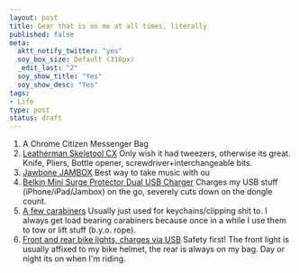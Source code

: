 ```yaml
--- 
layout: post
title: Gear that is on me at all times, literally
published: false
meta: 
  aktt_notify_twitter: "yes"
  soy_box_size: Default (310px)
  _edit_last: "2"
  soy_show_title: "Yes"
  soy_show_desc: "Yes"
tags: 
- Life
type: post
status: draft
---
```

  1. A Chrome Citizen Messenger Bag
  2. [Leatherman Skeletool CX](http://www.amazon.com/Leatherman-830850-Skeletool-CX-Multitool/dp/B000XU43IC/ref=sr_1_2?ie=UTF8&qid=1312818013&sr=8-2) Only wish it had tweezers, otherwise its great. Knife, Pliers, Bottle opener, screwdriver+interchangeable bits.
  3. [Jawbone JAMBOX](http://www.amazon.com/Jawbone-JBE03-JAMBOX-Black-Diamond/dp/B004E10KI8/ref=sr_1_1?ie=UTF8&qid=1312818111&sr=8-1) Best way to take music with ou
  4. [Belkin Mini Surge Protector Dual USB Charger](http://www.amazon.com/Belkin-Mini-Surge-Protector-Charger/dp/B0015DYMVO/ref=sr_1_1?s=hi&ie=UTF8&qid=1312818046&sr=1-1) Charges my USB stuff (iPhone/iPad/Jambox) on the go, severely cuts down on the dongle count.
  5. [A few carabiners](http://www.amazon.com/True-Fabrications-Double-Hinged-Corkscrew/dp/B002T435CA/ref=acc_glance_k_ai_ps_t2_t_5) Usually just used for keychains/clipping shit to. I always get load bearing carabiners because once in a while I use them to tow or lift stuff (b.y.o. rope).
  6. [Front and rear bike lights, charges via USB](http://www.amazon.com/Blackburn-Flea-Front-Flea-Combo-Headlight/dp/B002RQIAB6/ref=acc_glance_sg_ai_ps_t2_t_3) Safety first! The front light is usually affixed to my bike helmet, the rear is always on my bag. Day or night its on when I'm riding.
